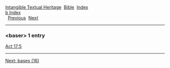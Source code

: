 [Intangible Textual Heritage](../../index)  [Bible](../index) 
[Index](index)   
[b Index](_b_)  
  [Previous](c01099)  [Next](c01101) 

------------------------------------------------------------------------

### &lt;baser&gt; 1 entry

[Act 17:5](../kjv/act017.htm#005)  

------------------------------------------------------------------------

[Next: bases (16)](c01101)
